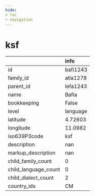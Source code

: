 ```yaml
---
hide:
- toc
- navigation
---
```

# ksf
|                      | info     |
|:---------------------|:---------|
| id                   | bafi1243 |
| family_id            | atla1278 |
| parent_id            | lefa1243 |
| name                 | Bafia    |
| bookkeeping          | False    |
| level                | language |
| latitude             | 4.72603  |
| longitude            | 11.0982  |
| iso639P3code         | ksf      |
| description          | nan      |
| markup_description   | nan      |
| child_family_count   | 0        |
| child_language_count | 0        |
| child_dialect_count  | 2        |
| country_ids          | CM       |
